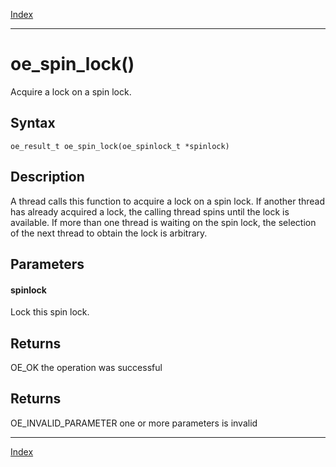 [Index](index.md)

---
# oe_spin_lock()

Acquire a lock on a spin lock.

## Syntax

    oe_result_t oe_spin_lock(oe_spinlock_t *spinlock)
## Description 

A thread calls this function to acquire a lock on a spin lock. If another thread has already acquired a lock, the calling thread spins until the lock is available. If more than one thread is waiting on the spin lock, the selection of the next thread to obtain the lock is arbitrary.



## Parameters

#### spinlock

Lock this spin lock.

## Returns

OE_OK the operation was successful

## Returns

OE_INVALID_PARAMETER one or more parameters is invalid

---
[Index](index.md)

